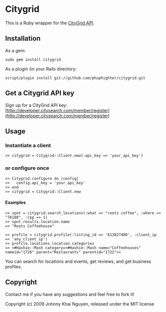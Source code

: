 # Citygrid

This is a Ruby wrapper for the [CityGrid API](http://developer.citysearch.com/home).

## Installation

As a gem:

    sudo gem install citygrid

As a plugin (in your Rails directory:

    script/plugin install git://github.com/phuphighter/citygrid.git
    
## Get a Citygrid API key

Sign up for a CityGrid API key: [http://developer.citysearch.com/member/register](http://developer.citysearch.com/member/register)
    
## Usage

### Instantiate a client

    >> citygrid = Citygrid::Client.new(:api_key => 'your_api_key')
    
### or configure once

    >> Citygrid.configure do |config|
    >>   config.api_key = 'your_api_key'
    >> end
    >> citygrid = Citygrid::Client.new
    
#### Examples

    >> spot = citygrid.search_locations(:what => "roots coffee", :where => "76180", :rpp => 1)
    >> spot.results.location.name
    => "Roots Coffeehouse"
    
    >> profile = citygrid.profile(:listing_id => '613027480', :client_ip => 'any_client_ip')
    >> profile.locations.location.categories
    => <#Hashie::Mash category=<#Hashie::Mash name="Coffeehouses" nameid="1726" parent="Restaurants" parentid="1722">>
    
You can search for locations and events, get reviews, and get business profiles.

## Copyright

Contact me if you have any suggestions and feel free to fork it!

Copyright (c) 2009 Johnny Khai Nguyen, released under the MIT license
